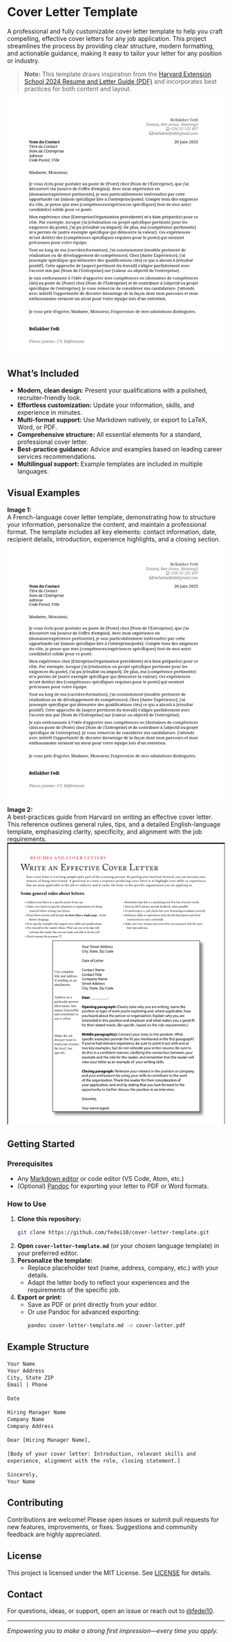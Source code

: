 # Cover Letter Template

A professional and fully customizable cover letter template to help you craft compelling, effective cover letters for any job application. This project streamlines the process by providing clear structure, modern formatting, and actionable guidance, making it easy to tailor your letter for any position or industry.

> **Note:** This template draws inspiration from the [Harvard Extension School 2024 Resume and Letter Guide (PDF)](https://cdn-careerservices.fas.harvard.edu/wp-content/uploads/sites/161/2024/10/2024-HES_resume-and-letter.pdf) and incorporates best practices for both content and layout.

[![Preview of main.pdf](images/cover.png)](main.pdf)

## What’s Included

- **Modern, clean design:** Present your qualifications with a polished, recruiter-friendly look.
- **Effortless customization:** Update your information, skills, and experience in minutes.
- **Multi-format support:** Use Markdown natively, or export to LaTeX, Word, or PDF.
- **Comprehensive structure:** All essential elements for a standard, professional cover letter.
- **Best-practice guidance:** Advice and examples based on leading career services recommendations.
- **Multilingual support:** Example templates are included in multiple languages.

## Visual Examples

**Image 1:**  
A French-language cover letter template, demonstrating how to structure your information, personalize the content, and maintain a professional format. The template includes all key elements: contact information, date, recipient details, introduction, experience highlights, and a closing section.  
![French Cover Letter Example](images/cover.png)

**Image 2:**  
A best-practices guide from Harvard on writing an effective cover letter. This reference outlines general rules, tips, and a detailed English-language template, emphasizing clarity, specificity, and alignment with the job requirements.  
![Harvard Cover Letter Guide](images/cover2.png)

## Getting Started

### Prerequisites

- Any [Markdown editor](https://typora.io/) or code editor (VS Code, Atom, etc.)
- (Optional) [Pandoc](https://pandoc.org/) for exporting your letter to PDF or Word formats.

### How to Use

1. **Clone this repository:**
   ```bash
   git clone https://github.com/fedei10/cover-letter-template.git
   ```
2. **Open `cover-letter-template.md`** (or your chosen language template) in your preferred editor.
3. **Personalize the template:**
   - Replace placeholder text (name, address, company, etc.) with your details.
   - Adapt the letter body to reflect your experiences and the requirements of the specific job.
4. **Export or print:**
   - Save as PDF or print directly from your editor.
   - Or use Pandoc for advanced exporting:
     ```bash
     pandoc cover-letter-template.md -o cover-letter.pdf
     ```

## Example Structure

```
Your Name
Your Address
City, State ZIP
Email | Phone

Date

Hiring Manager Name
Company Name
Company Address

Dear [Hiring Manager Name],

[Body of your cover letter: Introduction, relevant skills and experience, alignment with the role, closing statement.]

Sincerely,  
Your Name
```

## Contributing

Contributions are welcome! Please open issues or submit pull requests for new features, improvements, or fixes. Suggestions and community feedback are highly appreciated.

## License

This project is licensed under the MIT License. See [LICENSE](LICENSE) for details.

## Contact

For questions, ideas, or support, open an issue or reach out to [@fedei10](https://github.com/fedei10).

---

_Empowering you to make a strong first impression—every time you apply._
